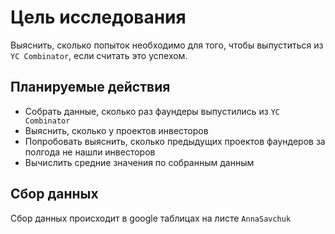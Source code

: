 # Цель исследования

Выяснить, сколько попыток необходимо для того, чтобы выпуститься из <code>YC Combinator</code>, если считать это успехом.

## Планируемые действия

<ul> 
<li> Собрать данные, сколько раз фаундеры выпустились из <code>YC Combinator</code>
<li> Выяснить, сколько у проектов инвесторов
<li> Попробовать выяснить, сколько предыдущих проектов фаундеров за полгода не нашли инвесторов
<li> Вычислить средние значения по собранным данным
</ul>

## Сбор данных

Сбор данных происходит в google таблицах на листе <code>AnnaSavchuk</code>
